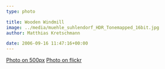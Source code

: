 ```yaml
---
type: photo

title: Wooden Windmill
image: ../media/muehle_suhlendorf_HDR_Tonemapped_16bit.jpg
author: Matthias Kretschmann

date: 2006-09-16 11:47:16+00:00
---
```


[Photo on 500px](http://500px.com/photo/2661412) [Photo on flickr](http://www.flickr.com/photos/krema/6818985878)
